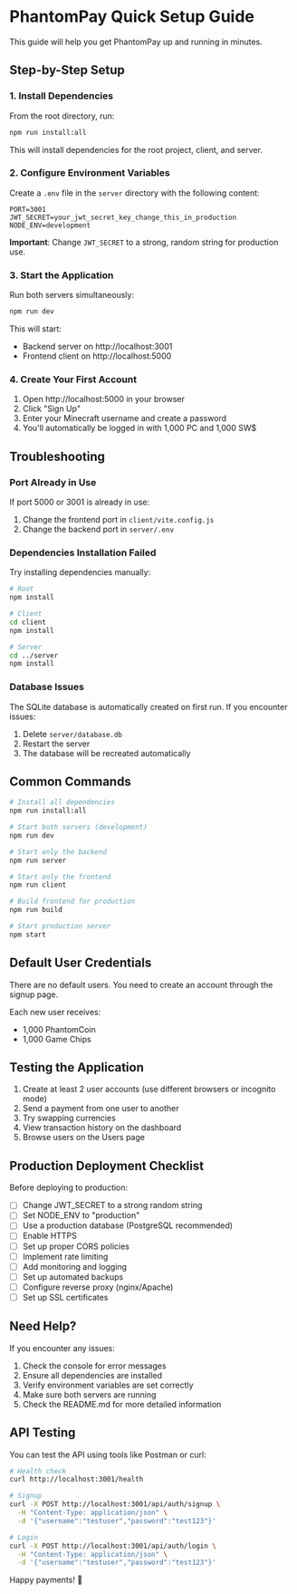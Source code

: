 # PhantomPay Quick Setup Guide

This guide will help you get PhantomPay up and running in minutes.

## Step-by-Step Setup

### 1. Install Dependencies

From the root directory, run:

```bash
npm run install:all
```

This will install dependencies for the root project, client, and server.

### 2. Configure Environment Variables

Create a `.env` file in the `server` directory with the following content:

```env
PORT=3001
JWT_SECRET=your_jwt_secret_key_change_this_in_production
NODE_ENV=development
```

**Important**: Change `JWT_SECRET` to a strong, random string for production use.

### 3. Start the Application

Run both servers simultaneously:

```bash
npm run dev
```

This will start:
- Backend server on http://localhost:3001
- Frontend client on http://localhost:5000

### 4. Create Your First Account

1. Open http://localhost:5000 in your browser
2. Click "Sign Up"
3. Enter your Minecraft username and create a password
4. You'll automatically be logged in with 1,000 PC and 1,000 SW$

## Troubleshooting

### Port Already in Use

If port 5000 or 3001 is already in use:

1. Change the frontend port in `client/vite.config.js`
2. Change the backend port in `server/.env`

### Dependencies Installation Failed

Try installing dependencies manually:

```bash
# Root
npm install

# Client
cd client
npm install

# Server
cd ../server
npm install
```

### Database Issues

The SQLite database is automatically created on first run. If you encounter issues:

1. Delete `server/database.db`
2. Restart the server
3. The database will be recreated automatically

## Common Commands

```bash
# Install all dependencies
npm run install:all

# Start both servers (development)
npm run dev

# Start only the backend
npm run server

# Start only the frontend
npm run client

# Build frontend for production
npm run build

# Start production server
npm start
```

## Default User Credentials

There are no default users. You need to create an account through the signup page.

Each new user receives:
- 1,000 PhantomCoin
- 1,000 Game Chips

## Testing the Application

1. Create at least 2 user accounts (use different browsers or incognito mode)
2. Send a payment from one user to another
3. Try swapping currencies
4. View transaction history on the dashboard
5. Browse users on the Users page

## Production Deployment Checklist

Before deploying to production:

- [ ] Change JWT_SECRET to a strong random string
- [ ] Set NODE_ENV to "production"
- [ ] Use a production database (PostgreSQL recommended)
- [ ] Enable HTTPS
- [ ] Set up proper CORS policies
- [ ] Implement rate limiting
- [ ] Add monitoring and logging
- [ ] Set up automated backups
- [ ] Configure reverse proxy (nginx/Apache)
- [ ] Set up SSL certificates

## Need Help?

If you encounter any issues:

1. Check the console for error messages
2. Ensure all dependencies are installed
3. Verify environment variables are set correctly
4. Make sure both servers are running
5. Check the README.md for more detailed information

## API Testing

You can test the API using tools like Postman or curl:

```bash
# Health check
curl http://localhost:3001/health

# Signup
curl -X POST http://localhost:3001/api/auth/signup \
  -H "Content-Type: application/json" \
  -d '{"username":"testuser","password":"test123"}'

# Login
curl -X POST http://localhost:3001/api/auth/login \
  -H "Content-Type: application/json" \
  -d '{"username":"testuser","password":"test123"}'
```

Happy payments! 🎉

